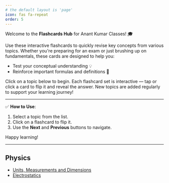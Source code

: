 ```yaml
---
# the default layout is 'page'
icon: fas fa-repeat
order: 5
---
```


Welcome to the **Flashcards Hub** for Anant Kumar Classes! 🎓

Use these interactive flashcards to quickly revise key concepts from various topics. Whether you're preparing for an exam or just brushing up on fundamentals, these cards are designed to help you:

- Test your conceptual understanding 💡  
- Reinforce important formulas and definitions 🧠  

Click on a topic below to begin. Each flashcard set is interactive — tap or click a card to flip it and reveal the answer. New topics are added regularly to support your learning journey!

---

✅ **How to Use**:
1. Select a topic from the list.
2. Click on a flashcard to flip it.
3. Use the **Next** and **Previous** buttons to navigate.

Happy learning!

---
## Physics

- [Units, Measurements and Dimensions](/flashcards/units-measurements/)
- [Electrostatics](/flashcards/electrostatics/)

